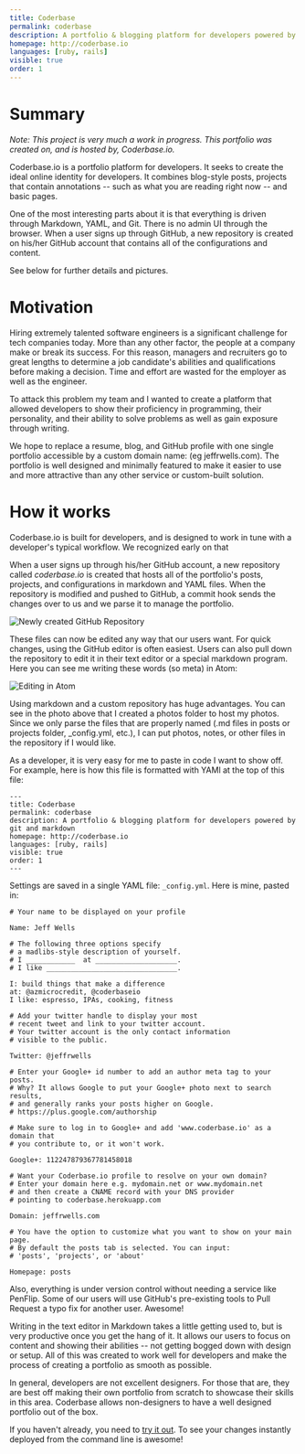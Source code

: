 ```yaml
---
title: Coderbase
permalink: coderbase
description: A portfolio & blogging platform for developers powered by git and markdown
homepage: http://coderbase.io
languages: [ruby, rails]
visible: true
order: 1
---
```


# Summary

*Note: This project is very much a work in progress. This portfolio was created on, and is hosted by, Coderbase.io.*

Coderbase.io is a portfolio platform for developers. It seeks to create the ideal online identity for developers. It combines blog-style posts, projects that contain annotations -- such as what you are reading right now -- and basic pages.

One of the most interesting parts about it is that everything is driven through Markdown, YAML, and Git. There is no admin UI through the browser. When a user signs up through GitHub, a new repository is created on his/her GitHub account that contains all of the configurations and content.

See below for further details and pictures.


# Motivation

Hiring extremely talented software engineers is a significant challenge for tech companies today. More than any other factor, the people at a company make or break its success. For this reason, managers and recruiters go to great lengths to determine a job candidate's abilities and qualifications before making a decision. Time and effort are wasted for the employer as well as the engineer.

To attack this problem my team and I wanted to create a platform that allowed developers to show their proficiency in programming, their personality, and their ability to solve problems as well as gain exposure through writing.

We hope to replace a resume, blog, and GitHub profile with one single portfolio accessible by a custom domain name: (eg jeffrwells.com). The portfolio is well designed and minimally featured to make it easier to use and more attractive than any other service or custom-built solution.

# How it works

Coderbase.io is built for developers, and is designed to work in tune with a developer's typical workflow. We recognized early on that

When a user signs up through his/her GitHub account, a new repository called *coderbase.io* is created that hosts all of the portfolio's posts, projects, and configurations in markdown and YAML files. When the repository is modified and pushed to GitHub, a commit hook sends the changes over to us and we parse it to manage the portfolio.

![Newly created GitHub Repository](https://raw.github.com/jeffrwells/coderbase.io-staging/master/projects/photos/coderbase/coderbase-github-repo.png)

These files can now be edited any way that our users want. For quick changes, using the GitHub editor is often easiest. Users can also pull down the repository to edit it in their text editor or a special markdown program. Here you can see me writing these words (so meta) in Atom:

![Editing in Atom](https://raw.github.com/jeffrwells/coderbase.io-staging/master/projects/photos/coderbase/editing-in-atom.png)


Using markdown and a custom repository has huge advantages. You can see in the photo above that I created a photos folder to host my photos. Since we only parse the files that are properly named (.md files in posts or projects folder, _config.yml, etc.), I can put photos, notes, or other files in the repository if I would like.

As a developer, it is very easy for me to paste in code I want to show off. For example, here is how this file is formatted with YAMl at the top of this file:  

    ---
    title: Coderbase
    permalink: coderbase
    description: A portfolio & blogging platform for developers powered by git and markdown
    homepage: http://coderbase.io
    languages: [ruby, rails]
    visible: true
    order: 1
    ---

Settings are saved in a single YAML file: `_config.yml`. Here is mine, pasted in:

    # Your name to be displayed on your profile

    Name: Jeff Wells

    # The following three options specify
    # a madlibs-style description of yourself.
    # I ____________  at ____________________.
    # I like ________________________________.

    I: build things that make a difference
    at: @azmicrocredit, @coderbaseio
    I like: espresso, IPAs, cooking, fitness

    # Add your twitter handle to display your most
    # recent tweet and link to your twitter account.
    # Your twitter account is the only contact information
    # visible to the public.

    Twitter: @jeffrwells

    # Enter your Google+ id number to add an author meta tag to your posts.
    # Why? It allows Google to put your Google+ photo next to search results,
    # and generally ranks your posts higher on Google.
    # https://plus.google.com/authorship

    # Make sure to log in to Google+ and add 'www.coderbase.io' as a domain that
    # you contribute to, or it won't work.

    Google+: 112247879367781458018

    # Want your Coderbase.io profile to resolve on your own domain?
    # Enter your domain here e.g. mydomain.net or www.mydomain.net
    # and then create a CNAME record with your DNS provider
    # pointing to coderbase.herokuapp.com

    Domain: jeffrwells.com

    # You have the option to customize what you want to show on your main page.
    # By default the posts tab is selected. You can input:
    # 'posts', 'projects', or 'about'

    Homepage: posts


Also, everything is under version control without needing a service like PenFlip. Some of our users will use GitHub's pre-existing tools to Pull Request a typo fix for another user. Awesome!

Writing in the text editor in Markdown takes a little getting used to, but is very productive once you get the hang of it. It allows our users to focus on content and showing their abilities -- not getting bogged down with design or setup. All of this was created to work well for developers and make the process of creating a portfolio as smooth as possible.

In general, developers are not excellent designers. For those that are, they are best off making their own portfolio from scratch to showcase their skills in this area. Coderbase allows non-designers to have a well designed portfolio out of the box.

If you haven't already, you need to [try it out](https://coderbase.io). To see your changes instantly deployed from the command line is awesome!
